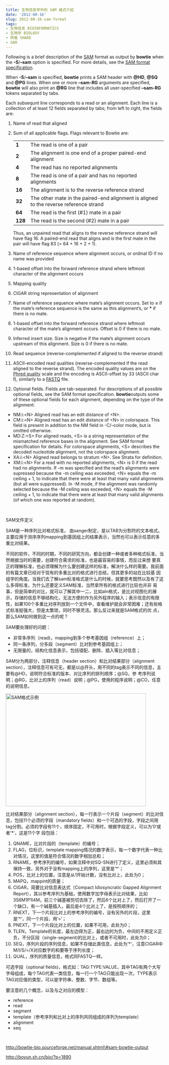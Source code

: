 ```yaml
---
title: 生物信息学中的 SAM 格式介绍
date: '2012-08-16'
slug: 2012-08-16-sam-format
tags:
- 生物信息 BIOINFORMATICS
- 生物学 BIOLOGY
- 转载 SHARE
- SAM
---
```



Following is a brief description of the
[SAM](http://samtools.sourceforge.net/SAM1.pdf) format as output by
**bowtie** when the **-S**/**–sam** option is specified. For more
details, see the [SAM format
specification](http://samtools.sourceforge.net/SAM1.pdf).

When **-S**/**–sam** is specified, **bowtie** prints a SAM header with
**@HD**, **@SQ** and **@PG** lines. When one or more **–sam-RG**
arguments are specified, **bowtie** will also print an **@RG** line that
includes all user-specified **–sam-RG** tokens separated by tabs.

Each subsequnt line corresponds to a read or an alignment. Each line is
a collection of at least 12 fields separated by tabs; from left to
right, the fields are:

1.  Name of read that aligned

2.  Sum of all applicable flags. Flags relevant to Bowtie are:  

    |         |                                                                                       |
    |---------|---------------------------------------------------------------------------------------|
    | **1**   | The read is one of a pair                                                             |
    | **2**   | The alignment is one end of a proper paired-end alignment                             |
    | **4**   | The read has no reported alignments                                                   |
    | **8**   | The read is one of a pair and has no reported alignments                              |
    | **16**  | The alignment is to the reverse reference strand                                      |
    | **32**  | The other mate in the paired-end alignment is aligned to the reverse reference strand |
    | **64**  | The read is the first (\#1) mate in a pair                                            |
    | **128** | The read is the second (\#2) mate in a pair                                           |

    Thus, an unpaired read that aligns to the reverse reference strand
    will have flag 16. A paired-end read that aligns and is the first
    mate in the pair will have flag 83 (= 64 + 16 + 2 + 1).

3.  Name of reference sequence where alignment occurs, or ordinal ID if
    no name was provided

4.  1-based offset into the forward reference strand where leftmost
    character of the alignment occurs

5.  Mapping quality

6.  CIGAR string representation of alignment

7.  Name of reference sequence where mate’s alignment occurs. Set to
    **=** if the mate’s reference sequence is the same as this
    alignment’s, or **\*** if there is no mate.

8.  1-based offset into the forward reference strand where leftmost
    character of the mate’s alignment occurs. Offset is 0 if there is no
    mate.

9.  Inferred insert size. Size is negative if the mate’s alignment
    occurs upstream of this alignment. Size is 0 if there is no mate.

10. Read sequence (reverse-complemented if aligned to the reverse
    strand)

11. ASCII-encoded read qualities (reverse-complemented if the read
    aligned to the reverse strand). The encoded quality values are on
    the [Phred
    quality](http://en.wikipedia.org/wiki/FASTQ_format#Variations) scale
    and the encoding is ASCII-offset by 33 (ASCII char **!**), similarly
    to a [FASTQ](http://en.wikipedia.org/wiki/FASTQ_format) file.

12. Optional fields. Fields are tab-separated. For descriptions of all
    possible optional fields, see the SAM format specification.
    **bowtie**outputs some of these optional fields for each alignment,
    depending on the type of the alignment:

-   NM:i:&lt;N&gt; Aligned read has an edit distance of &lt;N&gt;.
-   CM:i:&lt;N&gt; Aligned read has an edit distance of &lt;N&gt; in
    colorspace. This field is present in addition to the NM field in
    -C/–color mode, but is omitted otherwise.
-   MD:Z:&lt;S&gt; For aligned reads, &lt;S&gt; is a string
    representation of the mismatched reference bases in the alignment.
    See SAM format specification for details. For colorspace alignments,
    &lt;S&gt; describes the decoded nucleotide alignment, not the
    colorspace alignment.
-   XA:i:&lt;N&gt; Aligned read belongs to stratum &lt;N&gt;. See Strata
    for definition.
-   XM:i:&lt;N&gt; For a read with no reported alignments, &lt;N&gt; is
    0 if the read had no alignments. If -m was specified and the read’s
    alignments were supressed because the -m ceiling was exceeded,
    &lt;N&gt; equals the -m ceiling + 1, to indicate that there were at
    least that many valid alignments (but all were suppressed). In -M
    mode, if the alignment was randomly selected because the -M ceiling
    was exceeded, &lt;N&gt; equals the -M ceiling + 1, to indicate that
    there were at least that many valid alignments (of which one was
    reported at random).

 

SAM文件定义

SAM是一种序列比对格式标准，
由sanger制定，是以TAB为分割符的文本格式。主要应用于测序序列mapping到基因组上的结果表示，当然也可以表示任意的多重比对结果。

不同的软件，不同的时期，不同的研究方向，都会创建一种或者多种格式标准，当然根据当时的需要，创建符合需求的标准，也是最容易的事情，而反过来想
要真正的理解标准，也必须理解为什么要创建这样的标准，解决什么样的需要。我前面的有篇文章已经对于现有的多重比对的格式进行总结，但其更多的站在比较基
因组学的角度。当我们去了解sam标准格式是什么的时候，就要思考既然以及有了这么多得标准，为什么还要定义SAM标准，当然拿所有的格式进行比较也并非
易事，但是简单的对比，就可以了解其中一二，比如aln格式，是比对视图化的展示，存储的信息不够结构化，无法方便的作为另外程序的输入；表示信息的有限
性，如果100个多重比对序列放到一个文件中，查看维护就会非常困难；还有些格式标准挺强大，但是太繁琐，同时不够灵活。那么反过来就是SAM格式的优
点，那么SAM如何做到这一点的呢？

SAM要处理好的问题：

-   非常多序列（read)，mapping到多个参考基因组（reference）上；
-   同一条序列，分多段（segment）比对到参考基因组上；
-   无限量的，结构化信息表示，包括错配、删除、插入等比对信息；

SAM分为两部分，注释信息（header section）和比对结果部分（alignment
section），注释信息可有可无，都是以@开头，用不同的tag表示不同的信息，主要有@HD，说明符合标准的版本、对比序列的排列顺序；@SQ，参
考序列说明；@RG，比对上的序列（read）说明；@PG，使用的程序说明；@CO，任意的说明信息。

[<img src="http://boyun.sh.cn/bio/wp-content/uploads/2012/07/btp352f1.jpg" title="SAM格式示例" class="alignnone size-full wp-image-1891" width="447" height="360" alt="SAM格式示例" />](http://boyun.sh.cn/bio/wp-content/uploads/2012/07/btp352f1.jpg)

比对结果部分（alignment
section），每一行表示一个片段（segment）的比对信息，包括11个必须的字段（mandatory
fields）和一个可选的字段，字段之间用tag分割。必须的字段有11个，顺序固定，不可用时，根据字段定义，可以为’0‘或者’\*‘，这是11个字
段包括：

1.  QNAME，比对片段的（template）的编号；
2.  FLAG，位标识，template
    mapping情况的数字表示，每一个数字代表一种比对情况，这里的值是符合情况的数字相加总和；
3.  RNAME，参考序列的编号，如果注释中对SQ-SN进行了定义，这里必须和其保持一致，另外对于没有mapping上的序列，这里是’\*‘；
4.  POS，比对上的位置，注意是从1开始计数，没有比对上，此处为0；
5.  MAPQ，mappint的质量；
6.  CIGAR，简要比对信息表达式（Compact Idiosyncratic Gapped Alignment
    Report），其以参考序列为基础，使用数字加字母表示比对结果，比如3S6M1P1I4M，前三个碱基被剪切去除了，然后6个比对上了，然后打开了一
    个缺口，有一个碱基插入，最后是4个比对上了，是按照顺序的；
7.  RNEXT，下一个片段比对上的参考序列的编号，没有另外的片段，这里是’\*‘，同一个片段，用’=‘；
8.  PNEXT，下一个片段比对上的位置，如果不可用，此处为0；
9.  TLEN，Template的长度，最左边得为正，最右边的为负，中间的不用定义正负，不分区段（single-segment)的比对上，或者不可用时，此处为0；
10. SEQ，序列片段的序列信息，如果不存储此类信息，此处为’\*‘，注意CIGAR中M/I/S/=/X对应数字的和要等于序列长度；
11. QUAL，序列的质量信息，格式同FASTQ一样。

可选字段（optional
fields)，格式如：TAG:TYPE:VALUE，其中TAG有两个大写字母组成，每个TAG代表一类信息，每一行一个TAG只能出现一次，TYPE表示TAG对应值的类型，可以是字符串、整数、字节、数组等。

要注意的几个概念，以及与之对应的模型：

-   reference
-   read
-   segment
-   template（参考序列和比对上的序列共同组成的序列为template）
-   alignment
-   seq

 

http://bowtie-bio.sourceforge.net/manual.shtml\#sam-bowtie-output

http://boyun.sh.cn/bio/?p=1890
